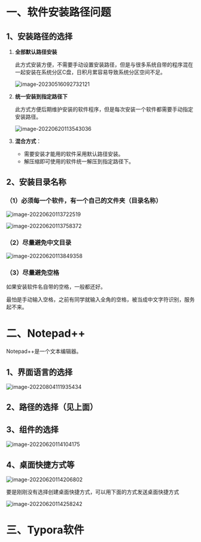 # 一、软件安装路径问题

## 1、安装路径的选择

1. **全部默认路径安装**

   此方式安装方便，不需要手动设置安装路径，但是与很多系统自带的程序混在一起安装在系统分区C盘，日积月累容易导致系统分区空间不足。

   ![image-20230516092732121](开班软件安装笔记.assets/image-20230516092732121.png)

   

2. **统一安装到指定路径下**

   此方式方便后期维护安装的软件程序，但是每次安装一个软件都需要手动指定安装路径。

   ![image-20220620113543036](开班软件安装笔记.assets/image-20220620113543036.png)

3. **混合方式**：

   - 需要安装才能用的软件采用默认路径安装。
   - 解压缩即可使用的软件统一解压到指定路径下。


## 2、安装目录名称

### （1）必须每一个软件，有一个自己的文件夹（目录名称）

![image-20220620113722519](开班软件安装笔记.assets/image-20220620113722519.png)

![image-20220620113758372](开班软件安装笔记.assets/image-20220620113758372.png)

### （2）尽量避免中文目录

![image-20220620113849358](开班软件安装笔记.assets/image-20220620113849358.png)

### （3）尽量避免空格

如果安装软件名自带的空格，一般都还好。

最怕是手动输入空格，之前有同学就输入全角的空格，被当成中文字符识别，服务起不来。



# 二、Notepad++

Notepad++是一个文本编辑器。

## 1、界面语言的选择

![image-20220804111935434](开班软件安装笔记.assets/image-20220804111935434.png)

## 2、路径的选择（见上面）

## 3、组件的选择

![image-20220620114104175](开班软件安装笔记.assets/image-20220620114104175.png)

## 4、桌面快捷方式等

![image-20220620114206802](开班软件安装笔记.assets/image-20220620114206802.png)

要是刚刚没有选择创建桌面快捷方式，可以用下面的方式发送桌面快捷方式

![image-20220620114258242](开班软件安装笔记.assets/image-20220620114258242.png)



# 三、Typora软件

